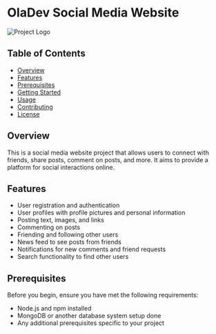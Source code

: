 # OlaDev Social Media Website

![Project Logo](https://i.ibb.co/kD7vs27/OlaDev.png)


## Table of Contents
- [Overview](#overview)
- [Features](#features)
- [Prerequisites](#prerequisites)
- [Getting Started](#getting-started)
- [Usage](#usage)
- [Contributing](#contributing)
- [License](#license)

## Overview
This is a social media website project that allows users to connect with friends, share posts, comment on posts, and more. It aims to provide a platform for social interactions online.

## Features
- User registration and authentication
- User profiles with profile pictures and personal information
- Posting text, images, and links
- Commenting on posts
- Friending and following other users
- News feed to see posts from friends
- Notifications for new comments and friend requests
- Search functionality to find other users

## Prerequisites
Before you begin, ensure you have met the following requirements:
- Node.js and npm installed
- MongoDB or another database system setup done
- Any additional prerequisites specific to your project




